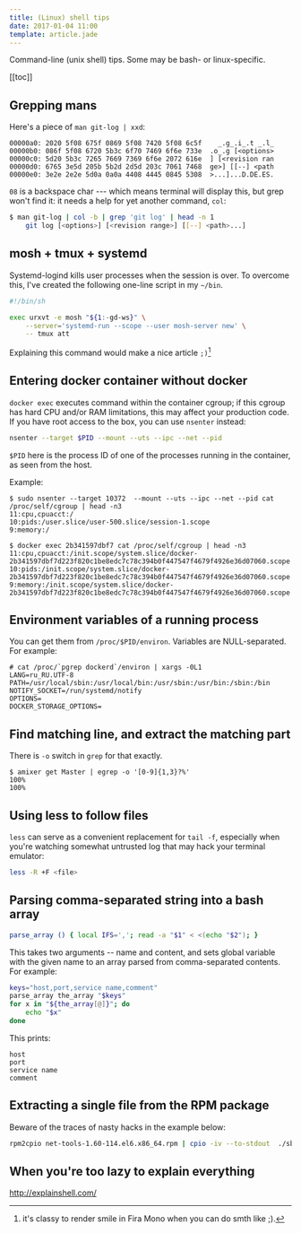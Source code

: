 ```yaml
---
title: (Linux) shell tips
date: 2017-01-04 11:00
template: article.jade
---
```


Command-line (unix shell) tips. Some may be bash- or linux-specific.

[[toc]]

## Grepping mans

Here's a piece of `man git-log | xxd`:

    00000a0: 2020 5f08 675f 0869 5f08 7420 5f08 6c5f    _.g_.i_.t _.l_
    00000b0: 086f 5f08 6720 5b3c 6f70 7469 6f6e 733e  .o_.g [<options>
    00000c0: 5d20 5b3c 7265 7669 7369 6f6e 2072 616e  ] [<revision ran
    00000d0: 6765 3e5d 205b 5b2d 2d5d 203c 7061 7468  ge>] [[--] <path
    00000e0: 3e2e 2e2e 5d0a 0a0a 4408 4445 0845 5308  >...]...D.DE.ES.

`08` is a backspace char --- which means terminal will display this,
but grep won't find it: it needs a help for yet another command,
`col`:


```bash
$ man git-log | col -b | grep 'git log' | head -n 1
    git log [<options>] [<revision range>] [[--] <path>...]
```

## mosh + tmux + systemd

Systemd-logind kills user processes when the session is over.
To overcome this, I've created the following one-line script
in my `~/bin`.

```bash
#!/bin/sh

exec urxvt -e mosh "${1:-gd-ws}" \
    --server='systemd-run --scope --user mosh-server new' \
    -- tmux att
```

Explaining this command would make a nice article `;)`[^smF]

[^smF]: it's classy to render smile in Fira Mono when you
        can do smth like ;).

## Entering docker container without docker

`docker exec` executes command within the container cgroup;
if this cgroup has hard CPU and/or RAM limitations, this
may affect your production code. If you have root access
to the box, you can use `nsenter` instead:

```bash
nsenter --target $PID --mount --uts --ipc --net --pid
```

`$PID` here is the process ID of one of the processes running
in the container, as seen from the host.

Example:

```
$ sudo nsenter --target 10372  --mount --uts --ipc --net --pid cat /proc/self/cgroup | head -n3
11:cpu,cpuacct:/
10:pids:/user.slice/user-500.slice/session-1.scope
9:memory:/
```
```
$ docker exec 2b341597dbf7 cat /proc/self/cgroup | head -n3
11:cpu,cpuacct:/init.scope/system.slice/docker-2b341597dbf7d223f820c1be8edc7c78c394b0f447547f4679f4926e36d07060.scope
10:pids:/init.scope/system.slice/docker-2b341597dbf7d223f820c1be8edc7c78c394b0f447547f4679f4926e36d07060.scope
9:memory:/init.scope/system.slice/docker-2b341597dbf7d223f820c1be8edc7c78c394b0f447547f4679f4926e36d07060.scope
```

## Environment variables of a running process

You can get them from `/proc/$PID/environ`. Variables are NULL-separated. For example:

```
# cat /proc/`pgrep dockerd`/environ | xargs -0L1
LANG=ru_RU.UTF-8
PATH=/usr/local/sbin:/usr/local/bin:/usr/sbin:/usr/bin:/sbin:/bin
NOTIFY_SOCKET=/run/systemd/notify
OPTIONS=
DOCKER_STORAGE_OPTIONS=
```

## Find matching line, and extract the matching part

There is `-o` switch in `grep` for that exactly.

```
$ amixer get Master | egrep -o '[0-9]{1,3}?%'
100%
100%
```

## Using less to follow files

`less` can serve as a convenient replacement for `tail -f`,
especially when you're watching somewhat untrusted log
that may hack your terminal emulator:

```bash
less -R +F <file>
```

## Parsing comma-separated string into a bash array

```bash
parse_array () { local IFS=','; read -a "$1" < <(echo "$2"); }
```

This takes two arguments -- name and content, and sets global
variable with the given name to an array parsed from comma-separated
contents. For example:

```bash
keys="host,port,service name,comment"
parse_array the_array "$keys"
for x in "${the_array[@]}"; do
    echo "$x"
done
```

This prints:

    host
    port
    service name
    comment

## Extracting a single file from the RPM package

Beware of the traces of nasty hacks in the example below:

```bash
rpm2cpio net-tools-1.60-114.el6.x86_64.rpm | cpio -iv --to-stdout  ./sbin/ifconfig > /sbin/ifconfig-compat
```

## When you're too lazy to explain everything

http://explainshell.com/

